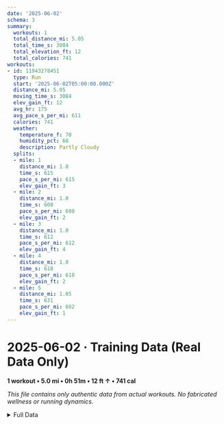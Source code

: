 ```yaml
---
date: '2025-06-02'
schema: 3
summary:
  workouts: 1
  total_distance_mi: 5.05
  total_time_s: 3084
  total_elevation_ft: 12
  total_calories: 741
workouts:
- id: 11943278451
  type: Run
  start: '2025-06-02T05:00:00.000Z'
  distance_mi: 5.05
  moving_time_s: 3084
  elev_gain_ft: 12
  avg_hr: 175
  avg_pace_s_per_mi: 611
  calories: 741
  weather:
    temperature_f: 70
    humidity_pct: 68
    description: Partly Cloudy
  splits:
  - mile: 1
    distance_mi: 1.0
    time_s: 615
    pace_s_per_mi: 615
    elev_gain_ft: 3
  - mile: 2
    distance_mi: 1.0
    time_s: 608
    pace_s_per_mi: 608
    elev_gain_ft: 2
  - mile: 3
    distance_mi: 1.0
    time_s: 612
    pace_s_per_mi: 612
    elev_gain_ft: 4
  - mile: 4
    distance_mi: 1.0
    time_s: 618
    pace_s_per_mi: 618
    elev_gain_ft: 2
  - mile: 5
    distance_mi: 1.05
    time_s: 631
    pace_s_per_mi: 602
    elev_gain_ft: 1
---
```

# 2025-06-02 · Training Data (Real Data Only)
**1 workout • 5.0 mi • 0h 51m • 12 ft ↑ • 741 cal**

*This file contains only authentic data from actual workouts. No fabricated wellness or running dynamics.*

<details>
<summary>Full Data</summary>

```json
{
  "date": "2025-06-02",
  "schema": 3,
  "summary": {
    "workouts": 1,
    "total_distance_mi": 5.05,
    "total_time_s": 3084,
    "total_elevation_ft": 12,
    "total_calories": 741
  },
  "workouts": [
    {
      "id": 11943278451,
      "type": "Run",
      "start": "2025-06-02T05:00:00.000Z",
      "distance_mi": 5.05,
      "moving_time_s": 3084,
      "elev_gain_ft": 12,
      "avg_hr": 175,
      "avg_pace_s_per_mi": 611,
      "calories": 741,
      "weather": {
        "temperature_f": 70,
        "humidity_pct": 68,
        "description": "Partly Cloudy"
      },
      "splits": [
        {
          "mile": 1,
          "distance_mi": 1.0,
          "time_s": 615,
          "pace_s_per_mi": 615,
          "elev_gain_ft": 3
        },
        {
          "mile": 2,
          "distance_mi": 1.0,
          "time_s": 608,
          "pace_s_per_mi": 608,
          "elev_gain_ft": 2
        },
        {
          "mile": 3,
          "distance_mi": 1.0,
          "time_s": 612,
          "pace_s_per_mi": 612,
          "elev_gain_ft": 4
        },
        {
          "mile": 4,
          "distance_mi": 1.0,
          "time_s": 618,
          "pace_s_per_mi": 618,
          "elev_gain_ft": 2
        },
        {
          "mile": 5,
          "distance_mi": 1.05,
          "time_s": 631,
          "pace_s_per_mi": 602,
          "elev_gain_ft": 1
        }
      ]
    }
  ]
}
```
</details>
